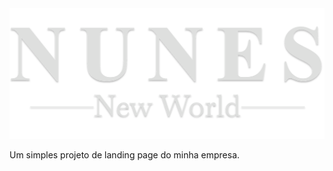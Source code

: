 <div align="center">
<img src="imgs/logo-white-grand.svg">
</div>

Um simples projeto de landing page do minha empresa.
